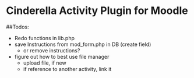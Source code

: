 # Cinderella Activity Plugin for Moodle

##Todos:
- Redo functions in lib.php
- save Instructions from mod_form.php in DB (create field)
    - or remove instructions?
- figure out how to best use file manager
    - upload file, if new
    - if reference to another activity, link it